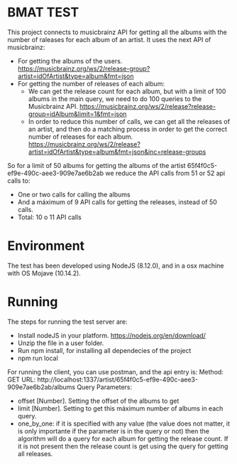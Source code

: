 # BMAT TEST

This project connects to musicbrainz API for getting all the albums with the number of raleases for each album of an artist.
It uses the next API of musicbrainz:
- For getting the albums of the users.
https://musicbrainz.org/ws/2/release-group?artist=idOfArtist&type=album&fmt=json
- For getting the number of releases of each album:
	- We can get the release count for each album, but with a limit of 100 albums in the main query, we need to do 100 queries to the Musicbrainz API. https://musicbrainz.org/ws/2/release?release-group=idAlbum&limit=1&fmt=json
	- In order to reduce this number of calls, we can get all the releases of an artist, and then do a matching process in order to get the correct number of releases for each album. https://musicbrainz.org/ws/2/release?artist=idOfArtist&type=album&fmt=json&inc=release-groups

So for a limit of 50 albums for getting the albums of the artist 65f4f0c5-ef9e-490c-aee3-909e7ae6b2ab we reduce the API calls from 51 or 52 api calls to:
- One or two calls for calling the albums
- And a máximum of 9 API calls for getting the releases, instead of 50 calls.
- Total: 10 o 11 API calls

# Environment

The test has been developed using NodeJS (8.12.0), and in a osx machine with OS Mojave (10.14.2).

# Running

The steps for running the test server are:

- Install nodeJS in your platform. https://nodejs.org/en/download/
- Unzip the file in a user folder.
- Run npm install, for installing all dependecies of the project
- npm run local

For running the client, you can use postman, and the api entry is:
Method: GET
URL: http://localhost:1337/artist/65f4f0c5-ef9e-490c-aee3-909e7ae6b2ab/albums
Query Parameters:

- offset [Number]. Setting the offset of the albums to get
- limit [Number]. Setting to get this máximum number of albums in each query.
- one_by_one: if it is specified with any value (the value does not matter, it is only importante if the parameter is in the query or not) then the algorithm will do a query for each album for getting the release count. If it is not present then the release count is get using the query for getting all releases.